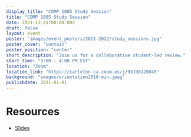 ```yaml
---
display_title: "COMP 1805 Study Session"
title: "COMP 1805 Study Session"
date: 2021-11-21T00:00:00Z
draft: false
layout: event
poster: "images/event_posters/2021-2022/study_sessions.jpg"
poster_cover: "contain"
poster_position: "center"
short_description: "Join us for a collaborative student-led review."
start_time: "3:00 - 4:00 PM EST"
location: "Zoom"
location_link: "https://carleton-ca.zoom.us/j/93198128045"
background: "images/orientation2018-min.jpeg"
publishdate: 2021-01-01
---
```


# Resources

- [Slides](https://docs.google.com/presentation/d/101OzZOTucwk3Lz3shqQibvAS-pBX0jd7rdTBAxGhwDE/edit?usp=sharing)


